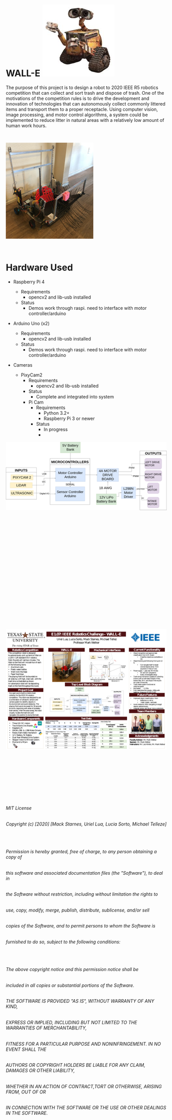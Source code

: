 # WALL-E ![](https://github.com/m-a-c-k/litter_bot/blob/master/images/wall.jpeg)

The purpose of this project is to design a robot to 2020 IEEE R5 robotics competition that can collect and sort trash and dispose of trash. One of the motivations of the competition rules is to drive the development and innovation of technologies that can autonomously collect commonly littered items and transport them to a proper receptacle. Using computer vision, image processing, and motor control algorithms, a system could be implemented to reduce litter in natural areas with a relatively low amount of human work hours. 

&nbsp;  

![](https://github.com/m-a-c-k/litter_bot/blob/master/images/walle_pic.png)

&nbsp; 
&nbsp; 
# Hardware Used

  
- Raspberry Pi 4
   * Requirements
     * opencv2 and lib-usb installed
   * Status
     * Demos work through raspi. need to interface with motor controller/arduino  

- Arduino Uno (x2)
   * Requirements
     * opencv2 and lib-usb installed
   * Status
     * Demos work through raspi. need to interface with motor controller/arduino  

- Cameras
   * PixyCam2
      * Requirements
        * opencv2 and lib-usb installed
      * Status
        * Complete and integrated into system
     * Pi Cam  
        * Requirements
          * Python 3.2+
          * Raspberry Pi 3 or newer
        * Status
          * In progress
          * 


![](https://github.com/m-a-c-k/litter_bot/blob/master/images/HighLevel.png)


&nbsp;  
&nbsp;  
&nbsp;  
&nbsp;  
&nbsp;  
&nbsp;  
&nbsp;  
&nbsp;  
&nbsp;  
&nbsp;  
&nbsp;  
&nbsp;  
&nbsp;  
&nbsp;  
&nbsp;  
&nbsp;  
&nbsp;  
&nbsp;  
&nbsp;  
&nbsp;  
 
![](https://github.com/m-a-c-k/litter_bot/blob/master/images/poster.png)

&nbsp;  
&nbsp;  
&nbsp;  
&nbsp;  
&nbsp;  
&nbsp; 
&nbsp;  
&nbsp;  
&nbsp;  
<sub>
###### MIT License
###### Copyright (c) [2020] [Mack Starnes, Uriel Lua, Lucia Sorto, Michael Telleze]
&nbsp;  
###### Permission is hereby granted, free of charge, to any person obtaining a copy of 
###### this software and associated documentation files (the "Software"), to deal in 
###### the Software without restriction, including without limitation the rights to 
###### use, copy, modify, merge, publish, distribute, sublicense, and/or sell
###### copies of the Software, and to permit persons to whom the Software is
###### furnished to do so, subject to the following conditions:  
&nbsp;  
###### The above copyright notice and this permission notice shall be
###### included in all copies or substantial portions of the Software.  
###### THE SOFTWARE IS PROVIDED "AS IS", WITHOUT WARRANTY OF ANY KIND, 
###### EXPRESS OR IMPLIED, INCLUDING BUT NOT LIMITED TO THE WARRANTIES OF MERCHANTABILITY,
###### FITNESS FOR A PARTICULAR PURPOSE AND NONINFRINGEMENT. IN NO EVENT SHALL THE
###### AUTHORS OR COPYRIGHT HOLDERS BE LIABLE FOR ANY CLAIM, DAMAGES OR OTHER LIABILITY, 
###### WHETHER IN AN ACTION OF CONTRACT,TORT OR OTHERWISE, ARISING FROM, OUT OF OR
###### IN CONNECTION WITH THE SOFTWARE OR THE USE OR OTHER DEALINGS IN THE SOFTWARE.
</sub>
